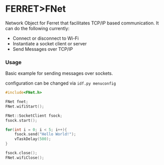 FERRET>FNet
====================

Network Object for Ferret that facilitates TCP/IP based communication. It can do the following currently:

- Connect or disconnect to Wi-Fi
- Instantiate a socket client or server
- Send Messages over TCP/IP

### Usage

Basic example for sending messages over sockets. 

configuration can be changed via `idf.py menuconfig`

```c++
#include<FNet.h>

FNet fnet;
FNet.wifiStart();

FNet::SocketClient fsock;
fsock.start();

for(int i = 0; i < 5; i++){
    fsock.send("Hello World!");
    vTaskDelay(500);
}

fsock.close();
FNet.wifiClose();
```

